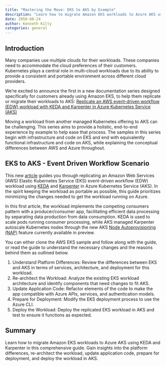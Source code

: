 ```yaml
---
title: "Mastering the Move: EKS to AKS by Example"
description: "Learn how to migrate Amazon EKS workloads to Azure AKS using KEDA and Karpenter in this comprehensive guide."
date: 2050-08-24
author: Kenneth Kilty
categories: general
---
```


## Introduction

Many companies use multiple clouds for their workloads. These companies need to accommodate the cloud preferences of their customers. Kubernetes plays a central role in multi-cloud workloads due to its ability to provide a consistent and portable environment across different cloud providers.

We’re excited to announce the first in a new documentation series designed specifically for customers already using Amazon EKS, to help them replicate or migrate their workloads to AKS: [Replicate an AWS event-driven workflow (EDW) workload with KEDA and Karpenter in Azure Kubernetes Service (AKS)](https://learn.microsoft.com/en-us/azure/aks/eks-edw-overview)

Moving a workload from another managed Kubernetes offering to AKS can be challenging. This series aims to provide a holistic, end-to-end experience by example to help ease that process. The samples in this series begin with infrastructure and code on EKS and end with equivalently functional infrastructure and code on AKS, while explaining the conceptual differences between AWS and Azure throughout.

## EKS to AKS - Event Driven Workflow Scenario

This new [article](https://learn.microsoft.com/en-us/azure/aks/eks-edw-overview) guides you through replicating an Amazon Web Services (AWS) Elastic Kubernetes Service (EKS) event-driven workflow (EDW) workload using [KEDA](https://keda.sh/) and [Karpenter](https://karpenter.sh/) in Azure Kubernetes Service (AKS). In the spirit keeping the workload as portable as possible, this guide prioritizes minimizing the changes needed to get the workload running on Azure.

In this first article, the workload implements the competing consumers pattern with a producer/consumer app, facilitating efficient data processing by separating data production from data consumption. KEDA is used to scale pods running consumer processing, while AKS managed Karpenter autoscale Kubernetes nodes through the new AKS [Node Autoprovisioning (NAP)](https://learn.microsoft.com/en-gb/azure/aks/node-autoprovision) feature currently available in preview.

You can either clone the AWS EKS sample and follow along with the guide, or read the guide to understand the necessary changes and the reasons behind them as outlined below.

1. Understand Platform Differences: Review the differences between EKS and AKS in terms of services, architecture, and deployment for this workload.
2. Re-architect the Workload: Analyze the existing EKS workload architecture and identify components that need changes to fit AKS.
3. Update Application Code: Refactor elements of the code to make the app compatible with Azure APIs, services, and authentication models.
4. Prepare for Deployment: Modify the EKS deployment process to use the Azure CLI.
5. Deploy the Workload: Deploy the replicated EKS workload in AKS and test to ensure it functions as expected.

## Summary

Learn how to migrate Amazon EKS workloads to Azure AKS using KEDA and Karpenter in this comprehensive guide. Gain insights into the platform differences, re-architect the workload, update application code, prepare for deployment, and deploy the workload in AKS.
